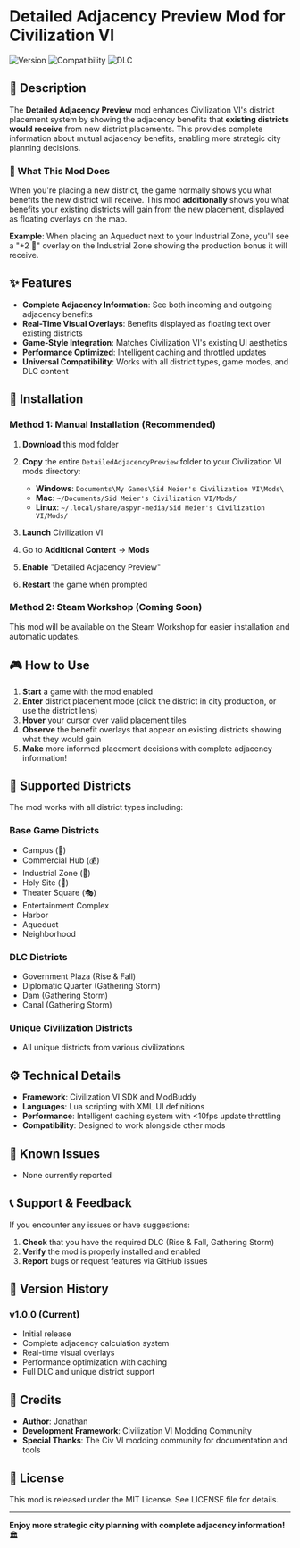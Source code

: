 # Detailed Adjacency Preview Mod for Civilization VI

![Version](https://img.shields.io/badge/version-1.0.0-blue)
![Compatibility](https://img.shields.io/badge/civ6-compatible-green)
![DLC](https://img.shields.io/badge/DLC-Rise%20%26%20Fall%20%7C%20Gathering%20Storm-orange)

## 📖 Description

The **Detailed Adjacency Preview** mod enhances Civilization VI's district placement system by showing the adjacency benefits that **existing districts would receive** from new district placements. This provides complete information about mutual adjacency benefits, enabling more strategic city planning decisions.

### 🎯 What This Mod Does

When you're placing a new district, the game normally shows you what benefits the new district will receive. This mod **additionally** shows you what benefits your existing districts will gain from the new placement, displayed as floating overlays on the map.

**Example**: When placing an Aqueduct next to your Industrial Zone, you'll see a "+2 🔧" overlay on the Industrial Zone showing the production bonus it will receive.

## ✨ Features

- **Complete Adjacency Information**: See both incoming and outgoing adjacency benefits
- **Real-Time Visual Overlays**: Benefits displayed as floating text over existing districts  
- **Game-Style Integration**: Matches Civilization VI's existing UI aesthetics
- **Performance Optimized**: Intelligent caching and throttled updates
- **Universal Compatibility**: Works with all district types, game modes, and DLC content

## 🚀 Installation

### Method 1: Manual Installation (Recommended)

1. **Download** this mod folder
2. **Copy** the entire `DetailedAdjacencyPreview` folder to your Civilization VI mods directory:
   - **Windows**: `Documents\My Games\Sid Meier's Civilization VI\Mods\`
   - **Mac**: `~/Documents/Sid Meier's Civilization VI/Mods/`
   - **Linux**: `~/.local/share/aspyr-media/Sid Meier's Civilization VI/Mods/`

3. **Launch** Civilization VI
4. Go to **Additional Content** → **Mods**
5. **Enable** "Detailed Adjacency Preview"
6. **Restart** the game when prompted

### Method 2: Steam Workshop (Coming Soon)

This mod will be available on the Steam Workshop for easier installation and automatic updates.

## 🎮 How to Use

1. **Start** a game with the mod enabled
2. **Enter** district placement mode (click the district in city production, or use the district lens)
3. **Hover** your cursor over valid placement tiles
4. **Observe** the benefit overlays that appear on existing districts showing what they would gain
5. **Make** more informed placement decisions with complete adjacency information!

## 🔧 Supported Districts

The mod works with all district types including:

### Base Game Districts
- Campus (🔬)
- Commercial Hub (💰)
- Industrial Zone (🔧)
- Holy Site (🙏)
- Theater Square (🎭)
- Entertainment Complex
- Harbor
- Aqueduct
- Neighborhood

### DLC Districts
- Government Plaza (Rise & Fall)
- Diplomatic Quarter (Gathering Storm)
- Dam (Gathering Storm)
- Canal (Gathering Storm)

### Unique Civilization Districts
- All unique districts from various civilizations

## ⚙️ Technical Details

- **Framework**: Civilization VI SDK and ModBuddy
- **Languages**: Lua scripting with XML UI definitions
- **Performance**: Intelligent caching system with <10fps update throttling
- **Compatibility**: Designed to work alongside other mods

## 🐛 Known Issues

- None currently reported

## 📞 Support & Feedback

If you encounter any issues or have suggestions:

1. **Check** that you have the required DLC (Rise & Fall, Gathering Storm)
2. **Verify** the mod is properly installed and enabled
3. **Report** bugs or request features via GitHub issues

## 📜 Version History

### v1.0.0 (Current)
- Initial release
- Complete adjacency calculation system
- Real-time visual overlays
- Performance optimization with caching
- Full DLC and unique district support

## 🤝 Credits

- **Author**: Jonathan
- **Development Framework**: Civilization VI Modding Community
- **Special Thanks**: The Civ VI modding community for documentation and tools

## 📄 License

This mod is released under the MIT License. See LICENSE file for details.

---

**Enjoy more strategic city planning with complete adjacency information!** 🏛️ 